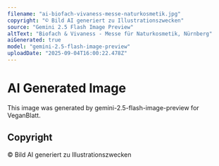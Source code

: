 ```yaml
---
filename: "ai-biofach-vivaness-messe-naturkosmetik.jpg"
copyright: "© Bild AI generiert zu Illustrationszwecken"
source: "Gemini 2.5 Flash Image Preview"
altText: "Biofach & Vivaness - Messe für Naturkosmetik, Nürnberg"
aiGenerated: true
model: "gemini-2.5-flash-image-preview"
uploadDate: "2025-09-04T16:00:22.478Z"
---
```


# AI Generated Image

This image was generated by gemini-2.5-flash-image-preview for VeganBlatt.

## Copyright
© Bild AI generiert zu Illustrationszwecken
